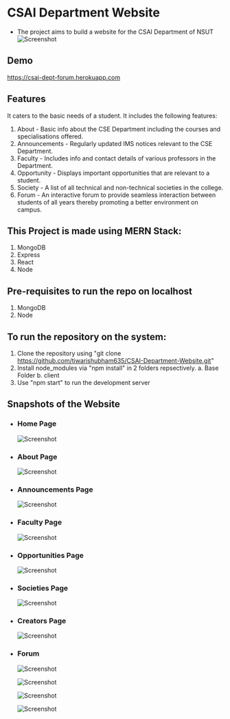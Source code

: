  # CSAI Department Website
 - The project aims to build a website for the CSAI Department of NSUT
    ![Screenshot](Snapshots/Homepage.jpg)

 ## Demo
 https://csai-dept-forum.herokuapp.com

 ## Features
 It caters to the basic needs of a student. It includes the following features:
  1. About - Basic info about the CSE Department including the courses and specialisations offered.
  2. Announcements - Regularly updated IMS notices relevant to the CSE Department.
  3. Faculty - Includes info and contact details of various professors in the Department.
  4. Opportunity - Displays important opportunities that are relevant to a student.
  5. Society -  A list of all technical and non-technical societies in the college.
  6. Forum - An interactive forum to provide seamless interaction between students of all years thereby promoting a better environment on campus.


 ## This Project is made using MERN Stack:
   1. MongoDB
   2. Express
   3. React
   4. Node


 ## Pre-requisites to run the repo on localhost
   1. MongoDB
   2. Node
      
      
 ## To run the repository on the system:
   1. Clone the repository using "git clone https://github.com/tiwarishubham635/CSAI-Department-Website.git"
   2. Install node_modules via "npm install" in 2 folders repsectively.
    a. Base Folder
    b. client
   3. Use "npm start" to run the development server  


 ## Snapshots of the Website
 * ### Home Page

   ![Screenshot](Snapshots/Homepage.jpg)

* ### About Page

   ![Screenshot](Snapshots/About.jpg)
   
* ### Announcements Page   

   ![Screenshot](Snapshots/Announcements.jpg)
   
* ### Faculty Page
   
   ![Screenshot](Snapshots/Faculty.jpg)
   
* ### Opportunities Page
   
   ![Screenshot](Snapshots/Opportunites.jpg)
   
* ### Societies Page
   
   ![Screenshot](Snapshots/Societies.jpg)
   
* ### Creators Page
   
   ![Screenshot](Snapshots/Creators.jpg)
   
* ### Forum
   
   ![Screenshot](Snapshots/Forum4.jpg)
   
   ![Screenshot](Snapshots/Forum1.jpg)
   
   ![Screenshot](Snapshots/Forum2.jpg)
   
   ![Screenshot](Snapshots/Forum3.jpg)
